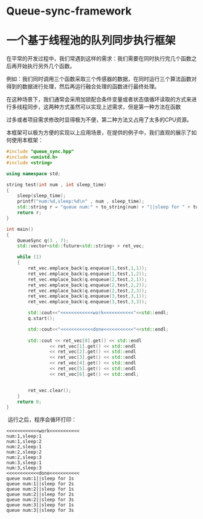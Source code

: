 # Queue-sync-framework

# 一个基于线程池的队列同步执行框架



​		在平常的开发过程中，我们常遇到这样的需求：我们需要在同时执行完几个函数之后再开始执行另外几个函数。

​		例如：我们同时调用三个函数采取三个传感器的数据，在同时运行三个算法函数对得到的数据进行处理，然后再运行融合处理的函数进行最终处理。

​		在这种场景下，我们通常会采用加锁配合条件变量或者状态值循环读取的方式来进行多线程同步，这两种方式虽然可以实现上述需求，但是第一种方法在函数

过多或者项目需求修改时显得极为不便，第二种方法又占用了太多的CPU资源。

​		本框架可以极为方便的实现以上应用场景，在提供的例子中，我们直观的展示了如何使用本框架：

```c++
#include "queue_sync.hpp"
#include <unistd.h>
#include <string>

using namespace std;

string test(int num , int sleep_time)
{
    sleep(sleep_time);    
    printf("num:%d,sleep:%d\n" , num , sleep_time);
    std::string r = "queue num:" + to_string(num) + "||sleep for " + to_string(sleep_time) + "s";
    return r;
}

int main()
{
    QueueSync q(3 , 7);  
    std::vector<std::future<std::string> > ret_vec;

    while (1)
    {
        ret_vec.emplace_back(q.enqueue(1,test,1,1));
        ret_vec.emplace_back(q.enqueue(1,test,1,2));
        ret_vec.emplace_back(q.enqueue(2,test,2,1));
        ret_vec.emplace_back(q.enqueue(2,test,2,2));
        ret_vec.emplace_back(q.enqueue(2,test,2,3));
        ret_vec.emplace_back(q.enqueue(3,test,3,1));
        ret_vec.emplace_back(q.enqueue(3,test,3,3));

        std::cout<<"<<<<<<<<<<<<work<<<<<<<<<<<"<<std::endl;
        q.start();

        std::cout<<"<<<<<<<<<<<<done<<<<<<<<<<<"<<std::endl;
        
        std::cout << ret_vec[0].get() << std::endl
                << ret_vec[1].get() << std::endl
                << ret_vec[2].get() << std::endl   
                << ret_vec[3].get() << std::endl   
                << ret_vec[4].get() << std::endl   
                << ret_vec[5].get() << std::endl   
                << ret_vec[6].get() << std::endl;   


        ret_vec.clear(); 
    }
    return 0;
}
```

​		运行之后，程序会循环打印：

```shell
<<<<<<<<<<<<work<<<<<<<<<<<
num:1,sleep:1
num:1,sleep:2
num:2,sleep:1
num:2,sleep:2
num:2,sleep:3
num:3,sleep:1
num:3,sleep:3
<<<<<<<<<<<<done<<<<<<<<<<<
queue num:1||sleep for 1s
queue num:1||sleep for 2s
queue num:2||sleep for 1s
queue num:2||sleep for 2s
queue num:2||sleep for 3s
queue num:3||sleep for 1s
queue num:3||sleep for 3s
```

